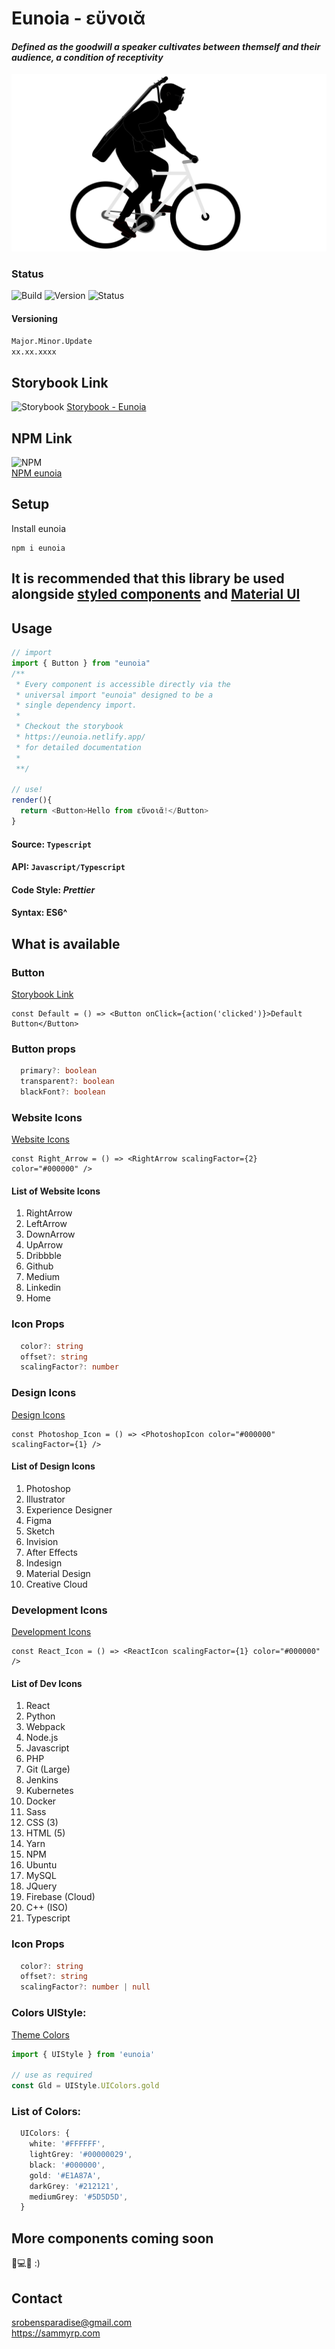 # Eunoia - εὔνοιᾰ

#### <i>Defined as the goodwill a speaker cultivates between themself and their audience, a condition of receptivity</i>

![logo](https://raw.githubusercontent.com/SammyRobensParadise/eunoia/master/public/eunoia_logo.png)

### Status

![Build](https://img.shields.io/github/workflow/status/SammyRobensParadise/eunoia/semantic-release?style=for-the-badge)
![Version](https://img.shields.io/npm/v/eunoia?style=for-the-badge)
![Status](https://img.shields.io/website?down_color=red&down_message=offline&style=for-the-badge&up_color=green&up_message=online&url=https%3A%2F%2Feunoia.netlify.com%2F%3Fpath%3D%2Fstory%2Fbutton--default)

#### Versioning

`Major.Minor.Update`\
`xx.xx.xxxx`

## Storybook Link

![Storybook](https://user-images.githubusercontent.com/321738/63501763-88dbf600-c4cc-11e9-96cd-94adadc2fd72.png)
[Storybook - Eunoia](https://eunoia.netlify.com/?path=/story/button--default)

## NPM Link

![NPM](https://avatars0.githubusercontent.com/u/6078720?s=200&v=4)\
[NPM eunoia](https://www.npmjs.com/package/eunoia)

## Setup

Install eunoia

```
npm i eunoia
```

## It is recommended that this library be used alongside [styled components](https://styled-components.com/) and [Material UI](https://material-ui.com/)

## Usage
```js
// import
import { Button } from "eunoia"
/**
 * Every component is accessible directly via the
 * universal import "eunoia" designed to be a
 * single dependency import.
 * 
 * Checkout the storybook
 * https://eunoia.netlify.app/
 * for detailed documentation
 * 
 **/

// use!
render(){
  return <Button>Hello from εὔνοιᾰ!</Button>
}
```
#### Source: `Typescript`
#### API: `Javascript/Typescript`
#### Code Style: <i>Prettier</i>
#### Syntax: ES6^

## What is available

### Button

[Storybook Link](https://eunoia.netlify.com/?path=/story/components--buttons)

```tsx
const Default = () => <Button onClick={action('clicked')}>Default Button</Button>
```

### Button props

```ts
  primary?: boolean
  transparent?: boolean
  blackFont?: boolean
```

### Website Icons

[Website Icons](https://eunoia.netlify.com/?path=/story/components--design-icons)

```tsx
const Right_Arrow = () => <RightArrow scalingFactor={2} color="#000000" />
```

#### List of Website Icons

1. RightArrow
2. LeftArrow
3. DownArrow
4. UpArrow
5. Dribbble
6. Github
7. Medium
8. Linkedin
9. Home

### Icon Props

```ts
  color?: string
  offset?: string
  scalingFactor?: number
```

### Design Icons

[Design Icons](https://eunoia.netlify.com/?path=/story/components--design-icons)

```tsx
const Photoshop_Icon = () => <PhotoshopIcon color="#000000" scalingFactor={1} />
```

#### List of Design Icons

1. Photoshop
2. Illustrator
3. Experience Designer
4. Figma
5. Sketch
6. Invision
7. After Effects
8. Indesign
9. Material Design
10. Creative Cloud

### Development Icons

[Development Icons](https://eunoia.netlify.com/?path=/story/components--development-icons)

```tsx
const React_Icon = () => <ReactIcon scalingFactor={1} color="#000000" />
```

#### List of Dev Icons

1. React
2. Python
3. Webpack
4. Node.js
5. Javascript
6. PHP
7. Git (Large)
8. Jenkins
9. Kubernetes
10. Docker
11. Sass
12. CSS (3)
13. HTML (5)
14. Yarn
15. NPM
16. Ubuntu
17. MySQL
18. JQuery
19. Firebase (Cloud)
20. C++ (ISO)
21. Typescript

### Icon Props

```ts
  color?: string
  offset?: string
  scalingFactor?: number | null
```
### Colors UIStyle:
[Theme Colors](https://eunoia.netlify.com/?path=/story/components--colors)

```js
import { UIStyle } from 'eunoia'

// use as required
const Gld = UIStyle.UIColors.gold
```
### List of Colors:
```ts
  UIColors: {
    white: '#FFFFFF',
    lightGrey: '#00000029',
    black: '#000000',
    gold: '#E1A87A',
    darkGrey: '#212121',
    mediumGrey: '#5D5D5D',
  }
```

## More components coming soon

🤟💻🔨
:)

## Contact

srobensparadise@gmail.com \
https://sammyrp.com
